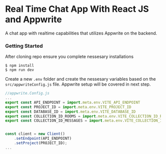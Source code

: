 # Real Time Chat App With React JS and Appwrite

A chat app with realtime capabilities that utilizes Appwrite on the backend. 


### Getting Started

After cloning repo ensure you complete nessesary installations

```
$ npm install
$ npm run dev
```

Create a new `.env` folder and create the nessesary variables based on the `src/appwriteConfig.js` file. Appwrite setup will be covered in next step.

```js
//appwrite.Config.js
...
export const API_ENDPOINT = import.meta.env.VITE_API_ENDPOINT
export const PROJECT_ID = import.meta.env.VITE_PROJECT_ID
export const DATABASE_ID = import.meta.env.VITE_DATABASE_ID
export const COLLECTION_ID_ROOMS = import.meta.env.VITE_COLLECTION_ID_ROOMS
export const COLLECTION_ID_MESSAGES = import.meta.env.VITE_COLLECTION_ID_MESSAGES


const client = new Client()
    .setEndpoint(API_ENDPOINT) 
    .setProject(PROJECT_ID);              
...
```

